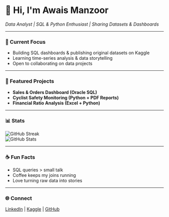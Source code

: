 # 👋 Hi, I'm Awais Manzoor  
_Data Analyst | SQL & Python Enthusiast | Sharing Datasets & Dashboards_

---

### 🔭 Current Focus  
- Building SQL dashboards & publishing original datasets on Kaggle  
- Learning time-series analysis & data storytelling  
- Open to collaborating on data projects  

---

### 📌 Featured Projects  
- **Sales & Orders Dashboard (Oracle SQL)**  
- **Cyclist Safety Monitoring (Python + PDF Reports)**  
- **Financial Ratio Analysis (Excel + Python)**  

---

### 📊 Stats  
![GitHub Streak](https://github-readme-streak-stats.herokuapp.com?user=awaismanzoor&theme=dark&hide_border=true)  
![GitHub Stats](https://github-readme-stats.vercel.app/api?username=awaismanzoor&show_icons=true&theme=dark)  

---

### ☕ Fun Facts  
- SQL queries > small talk  
- Coffee keeps my joins running  
- Love turning raw data into stories  

---

### 🌐 Connect  
[LinkedIn](https://www.linkedin.com/in/awaismanzoor) | [Kaggle](https://www.kaggle.com/) | [GitHub](https://github.com/awaismanzoor)  
